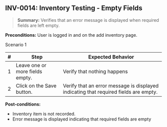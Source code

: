 ## **INV-0014:** Inventory Testing - Empty Fields

> **Summary:** Verifies that an error message is displayed when required fields are left empty.  <br>

**Preconditions:** User is logged in and on the add inventory page.

Scenario 1

 | \# | Step | Expected Behavior |
 |----|------|-------------------|
 |  1 |  Leave one or more fields empty.    | Verify that nothing happens   |
 |  2 |  Click on the Save button.    | Verify that an error message is displayed indicating that required fields are empty.   |

**Post-conditions:**

 - Inventory item is not recorded.
 - Error message is displayed indicating that required fields are empty
